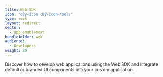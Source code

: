 ```yaml
---
title: Web SDK
icon: "c8y-icon c8y-icon-tools"
type: root
layout: redirect
sector:
  - app_enablement
bundlefolder: web
audience:
  - Developers
weight: 20
---
```


Discover how to develop web applications using the Web SDK and integrate default or branded UI components into your custom application.
